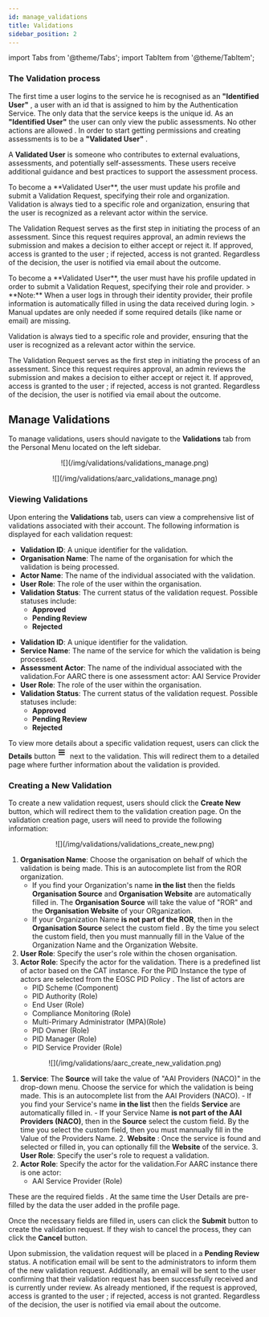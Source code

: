 ```yaml
---
id: manage_validations
title: Validations
sidebar_position: 2
---
```


import Tabs from '@theme/Tabs';
import TabItem from '@theme/TabItem';


### The Validation process 

The first time a user logins to the service he is recognised as an **"Identified User"** , a user with an id that is assigned to him by the Authentication Service. The only data that the service keeps is the unique id. As an **"Identified User"** the user can only view the public assessments. No other actions are allowed . In order to start getting permissions and creating assessments is to be a  **"Validated User"** . 

A **Validated User** is someone who contributes to external evaluations, assessments, and potentially self-assessments. These users receive additional guidance and best practices to support the assessment process. 


<Tabs>
  <TabItem value="pid" label="PID" default>
  To become a **Validated User**, the user must update his profile and submit a Validation Request, specifying their role and organization. 
 Validation is always tied to a specific role and organization, ensuring that the user is recognized as a relevant actor within the service.

The Validation Request serves as the first step in initiating the process of an assessment. Since this request requires approval, an admin reviews the submission and makes a decision to either accept or reject it.  If approved, access is granted to the user ; if rejected, access is not granted. Regardless of the decision, the user is notified via email about the outcome.

</TabItem>
 <TabItem value="aarc" label="AARC">
  To become a **Validated User**, the user must have  his profile updated in order to submit a Validation Request, specifying their role and provider. 
> **Note:** When a user logs in through their identity provider, their profile information is automatically filled in using the data received during login. 
> Manual updates are only needed if some required details (like name or email) are missing.

 Validation is always tied to a specific role and provider, ensuring that the user is recognized as a relevant actor within the service.


</TabItem>

</Tabs>


The Validation Request serves as the first step in initiating the process of an assessment. Since this request requires approval, an admin reviews the submission and makes a decision to either accept or reject it.  If approved, access is granted to the user ; if rejected, access is not granted. Regardless of the decision, the user is notified via email about the outcome.

## Manage Validations

To manage validations, users should navigate to the **Validations** tab from the Personal Menu located on the left sidebar.

<Tabs>
  <TabItem value="pid" label="PID" default>

<p align="center">
  ![](/img/validations/validations_manage.png)
</p>
</TabItem>
<TabItem value="aarc" label="AARC" default>
<p align="center">
  ![](/img/validations/aarc_validations_manage.png)
</p>
</TabItem>
</Tabs>

### Viewing Validations

Upon entering the **Validations** tab, users can view a comprehensive list of validations associated with their account. The following information is displayed for each validation request:

<Tabs>
  <TabItem value="pid" label="PID" default>

- **Validation ID**: A unique identifier for the validation.
- **Organisation Name**: The name of the organisation for which the validation is being processed.
- **Actor Name**: The name of the individual associated with the validation.
- **User Role**: The role of the user within the organisation.
- **Validation Status**: The current status of the validation request. Possible statuses include:
  - **Approved**
  - **Pending Review**
  - **Rejected**
</TabItem>
  <TabItem value="aarc" label="AARC" >

- **Validation ID**: A unique identifier for the validation.
- **Service Name**: The name of the service for which the validation is being processed.
- **Assessment Actor**: The name of the individual associated with the validation.For AARC there is one assessment actor: AAI Service Provider
- **User Role**: The role of the user within the organisation.
- **Validation Status**: The current status of the validation request. Possible statuses include:
  - **Approved**
  - **Pending Review**
  - **Rejected**

</TabItem>
</Tabs>

To view more details about a specific validation request, users can click the **Details** button ![](/img/validations/details_validation_button.png) next to the validation. This will redirect them to a detailed page where further information about the validation is provided.

### Creating a New Validation

To create a new validation request, users should click the **Create New** button, which will redirect them to the validation creation page.
On the validation creation page, users will need to provide the following information:

<Tabs>
  <TabItem value="pid" label="PID" default>

<p align="center">
  ![](/img/validations/validations_create_new.png)
</p>

1. **Organisation Name**: Choose the organisation on behalf of which the validation is being made. This is an autocomplete list from the ROR organization.
    - If you find your Organization's name **in the list** then the fields **Organisation Source** and **Organisation Website** are automatically filled in. The **Organisation Source** will take the value of "ROR" and the  **Organisation Website** of your ORganization. 
    - If your Organization Name **is not part of the ROR**, then in the **Organisation Source** select the custom field . By the time you select the custom field, then you must mannually fill in the Value of the Organization Name and the Organization Website.
2. **User Role**: Specify the user's role within the chosen organisation.
3. **Actor Role**: Specify the actor for the validation. There is a predefined list of actor based on the CAT instance. For the PID Instance the type of actors are selected from the EOSC PID Policy . The list of actors are
   - PID Scheme (Component)
   - PID Authority (Role)
   - End User (Role)
   - Compliance Monitoring (Role)
   - Multi-Primary Administrator (MPA)(Role)
   - PID Owner (Role)
   - PID Manager (Role)
   - PID Service Provider (Role)

</TabItem>
  <TabItem value="aarc" label="AARC" >
  
<p align="center">
  ![](/img/validations/aarc_create_new_validation.png)
</p>
  
  1. **Service**: The **Source** will take the value of "AAI Providers (NACO)" in the drop-down menu. Choose the service for which the validation is being made. This is an autocomplete list from the AAI Providers (NACO).
    - If you find your Service's name **in the list** then the fields **Service** are automatically filled in. 
    - If your Service Name **is not part of the AAI Providers (NACO)**, then in the **Source** select the custom field. By the time you select the custom field, then you must mannually fill in the Value of the Providers Name.
    2. **Website** : Once the service is found and selected or filled in, you can optionally fill the **Website** of the service.
    3. **User Role**: Specify the user's role to request a validation.
4. **Actor Role**: Specify the actor for the validation.For AARC instance there is one actor: 
   - AAI Service Provider (Role)

</TabItem>
</Tabs>
These are the required fields . At the same time the User Details are pre-filled by the data the user added in the profile page.  

Once the necessary fields are filled in, users can click the **Submit** button to create the validation request. If they wish to cancel the process, they can click the **Cancel** button.

Upon submission, the validation request will be placed in a **Pending Review** status. A notification email will be sent to the administrators to inform them of the new validation request. Additionally, an email will be sent to the user confirming that their validation request has been successfully received and is currently under review. As already mentioned, if the request is approved, access is granted to the user ; if rejected, access is not granted. Regardless of the decision, the user is notified via email about the outcome.


